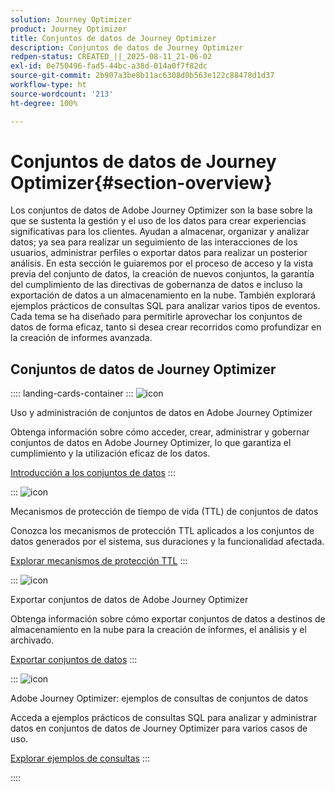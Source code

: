 ```yaml
---
solution: Journey Optimizer
product: Journey Optimizer
title: Conjuntos de datos de Journey Optimizer
description: Conjuntos de datos de Journey Optimizer
redpen-status: CREATED_||_2025-08-11_21-06-02
exl-id: 0e750496-fad5-44bc-a38d-014a0f7f82dc
source-git-commit: 2b907a3be8b11ac6308d0b563e122c88478d1d37
workflow-type: ht
source-wordcount: '213'
ht-degree: 100%

---
```


# Conjuntos de datos de Journey Optimizer{#section-overview}

Los conjuntos de datos de Adobe Journey Optimizer son la base sobre la que se sustenta la gestión y el uso de los datos para crear experiencias significativas para los clientes. Ayudan a almacenar, organizar y analizar datos; ya sea para realizar un seguimiento de las interacciones de los usuarios, administrar perfiles o exportar datos para realizar un posterior análisis. En esta sección le guiaremos por el proceso de acceso y la vista previa del conjunto de datos, la creación de nuevos conjuntos, la garantía del cumplimiento de las directivas de gobernanza de datos e incluso la exportación de datos a un almacenamiento en la nube. También explorará ejemplos prácticos de consultas SQL para analizar varios tipos de eventos. Cada tema se ha diseñado para permitirle aprovechar los conjuntos de datos de forma eficaz, tanto si desea crear recorridos como profundizar en la creación de informes avanzada.

## Conjuntos de datos de Journey Optimizer

:::: landing-cards-container
:::
![icon](https://cdn.experienceleague.adobe.com/icons/circle-play.svg)

Uso y administración de conjuntos de datos en Adobe Journey Optimizer

Obtenga información sobre cómo acceder, crear, administrar y gobernar conjuntos de datos en Adobe Journey Optimizer, lo que garantiza el cumplimiento y la utilización eficaz de los datos.

[Introducción a los conjuntos de datos](../using/data/get-started-datasets.md)
:::

:::
![icon](https://cdn.experienceleague.adobe.com/icons/shield-halved.svg)

Mecanismos de protección de tiempo de vida (TTL) de conjuntos de datos

Conozca los mecanismos de protección TTL aplicados a los conjuntos de datos generados por el sistema, sus duraciones y la funcionalidad afectada.

[Explorar mecanismos de protección TTL](../using/data/datasets-ttl.md)
:::

:::
![icon](https://cdn.experienceleague.adobe.com/icons/list-check.svg)

Exportar conjuntos de datos de Adobe Journey Optimizer

Obtenga información sobre cómo exportar conjuntos de datos a destinos de almacenamiento en la nube para la creación de informes, el análisis y el archivado.

[Exportar conjuntos de datos](../using/data/export-datasets.md)
:::

:::
![icon](https://cdn.experienceleague.adobe.com/icons/code-branch.svg)

Adobe Journey Optimizer: ejemplos de consultas de conjuntos de datos

Acceda a ejemplos prácticos de consultas SQL para analizar y administrar datos en conjuntos de datos de Journey Optimizer para varios casos de uso.

[Explorar ejemplos de consultas](../using/data/datasets-query-examples.md)
:::

::::
